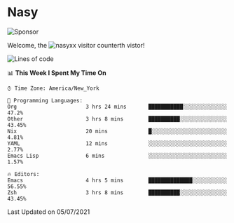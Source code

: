# Nasy

<!--
<p align="center">
<img height="200" src="https://github-readme-stats.vercel.app/api?username=nasyxx&count_private=true&show_icons=true&theme=dracula&include_all_commits=true"/>
<img height="200" src="https://github-readme-stats.vercel.app/api/top-langs/?username=nasyxx&theme=dracula&hide=html,jupyter+notebook&count_private=true&show_icons=true"/>
</p>

  
----------------
-->

![Sponsor](https://img.shields.io/static/v1.svg?label=Sponsor&message=%E2%9D%A4&logo=GitHub&style=flat&color=pink)
 
Welcome, the ![nasyxx visitor counter](https://count.getloli.com/get/@nasyxx?theme=rule34)th vistor!
 
<!--START_SECTION:waka-->
![Lines of code](https://img.shields.io/badge/From%20Hello%20World%20I%27ve%20Written-5.4%20million%20lines%20of%20code-blue)

📊 **This Week I Spent My Time On** 

```text
⌚︎ Time Zone: America/New_York

💬 Programming Languages: 
Org                      3 hrs 24 mins       ███████████░░░░░░░░░░░░░░   47.2% 
Other                    3 hrs 8 mins        ██████████░░░░░░░░░░░░░░░   43.45% 
Nix                      20 mins             █░░░░░░░░░░░░░░░░░░░░░░░░   4.81% 
YAML                     12 mins             ░░░░░░░░░░░░░░░░░░░░░░░░░   2.77% 
Emacs Lisp               6 mins              ░░░░░░░░░░░░░░░░░░░░░░░░░   1.57%

🔥 Editors: 
Emacs                    4 hrs 5 mins        ██████████████░░░░░░░░░░░   56.55% 
Zsh                      3 hrs 8 mins        ██████████░░░░░░░░░░░░░░░   43.45%

```


 Last Updated on 05/07/2021
<!--END_SECTION:waka-->

<!-- ![visitors](https://visitor-badge.laobi.icu/badge?page_id=nasyxx.nasyxx) -->
